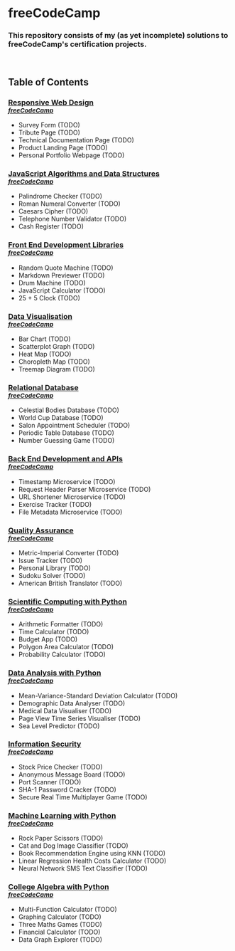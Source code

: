 <h1>freeCodeCamp</h1>
<h3>This repository consists of my (as yet incomplete) solutions to freeCodeCamp's certification projects.</h3>

<br/>

## Table of Contents
### **[Responsive Web Design](/responsive-web-design/)**<br><sup><a href="https://www.freecodecamp.org/learn/2022/responsive-web-design/">*freeCodeCamp*</a></sup>
  - Survey Form (TODO)
  - Tribute Page (TODO)
  - Technical Documentation Page (TODO)
  - Product Landing Page (TODO)
  - Personal Portfolio Webpage (TODO)

### **[JavaScript Algorithms and Data Structures](/javascript-algorithms-and-data-structures/)**<br><sup><a href="https://www.freecodecamp.org/learn/javascript-algorithms-and-data-structures/">*freeCodeCamp*</a></sup>
  - Palindrome Checker (TODO)
  - Roman Numeral Converter (TODO)
  - Caesars Cipher (TODO)
  - Telephone Number Validator (TODO)
  - Cash Register (TODO)

### **[Front End Development Libraries](/front-end-development-libraries/)**<br><sup><a href="https://www.freecodecamp.org/learn/front-end-development-libraries/">*freeCodeCamp*</a></sup>
  - Random Quote Machine (TODO)
  - Markdown Previewer (TODO)
  - Drum Machine (TODO)
  - JavaScript Calculator (TODO)
  - 25 + 5 Clock (TODO)

### **[Data Visualisation](/data-visualisation/)**<br><sup><a href="https://www.freecodecamp.org/learn/data-visualization/">*freeCodeCamp*</a></sup>
  - Bar Chart (TODO)
  - Scatterplot Graph (TODO)
  - Heat Map (TODO)
  - Choropleth Map (TODO)
  - Treemap Diagram (TODO)

### **[Relational Database](/relational-database/)**<br><sup><a href="https://www.freecodecamp.org/learn/relational-database/">*freeCodeCamp*</a></sup>
  - Celestial Bodies Database (TODO)
  - World Cup Database (TODO)
  - Salon Appointment Scheduler (TODO)
  - Periodic Table Database (TODO)
  - Number Guessing Game (TODO)

### **[Back End Development and APIs](/back-end-development-and-apis/)**<br><sup><a href="https://www.freecodecamp.org/learn/back-end-development-and-apis/">*freeCodeCamp*</a></sup>
  - Timestamp Microservice (TODO)
  - Request Header Parser Microservice (TODO)
  - URL Shortener Microservice (TODO)
  - Exercise Tracker (TODO)
  - File Metadata Microservice (TODO)

### **[Quality Assurance](/quality-assurance/)**<br><sup><a href="https://www.freecodecamp.org/learn/quality-assurance/">*freeCodeCamp*</a></sup>
  - Metric-Imperial Converter (TODO)
  - Issue Tracker (TODO)
  - Personal Library (TODO)
  - Sudoku Solver (TODO)
  - American British Translator (TODO)

### **[Scientific Computing with Python](/scientific-computing-with-python/)**<br><sup><a href="https://www.freecodecamp.org/learn/scientific-computing-with-python/">*freeCodeCamp*</a></sup>
  - Arithmetic Formatter (TODO)
  - Time Calculator (TODO)
  - Budget App (TODO)
  - Polygon Area Calculator (TODO)
  - Probability Calculator (TODO)

### **[Data Analysis with Python](/data-analysis-with-python/)**<br><sup><a href="https://www.freecodecamp.org/learn/data-analysis-with-python/">*freeCodeCamp*</a></sup>
  - Mean-Variance-Standard Deviation Calculator (TODO)
  - Demographic Data Analyser (TODO)
  - Medical Data Visualiser (TODO)
  - Page View Time Series Visualiser (TODO)
  - Sea Level Predictor (TODO)

### **[Information Security](/information-security/)**<br><sup><a href="https://www.freecodecamp.org/learn/information-security/">*freeCodeCamp*</a></sup>
  - Stock Price Checker (TODO)
  - Anonymous Message Board (TODO)
  - Port Scanner (TODO)
  - SHA-1 Password Cracker (TODO)
  - Secure Real Time Multiplayer Game (TODO)

### **[Machine Learning with Python](/machine-learning-with-python/)**<br><sup><a href="https://www.freecodecamp.org/learn/machine-learning-with-python/">*freeCodeCamp*</a></sup>
  - Rock Paper Scissors (TODO)
  - Cat and Dog Image Classifier (TODO)
  - Book Recommendation Engine using KNN (TODO)
  - Linear Regression Health Costs Calculator (TODO)
  - Neural Network SMS Text Classifier (TODO)

### **[College Algebra with Python](/college-algebra-with-python/)**<br><sup><a href="https://www.freecodecamp.org/learn/college-algebra-with-python/">*freeCodeCamp*</a></sup>
  - Multi-Function Calculator (TODO)
  - Graphing Calculator (TODO)
  - Three Maths Games (TODO)
  - Financial Calculator (TODO)
  - Data Graph Explorer (TODO)



  